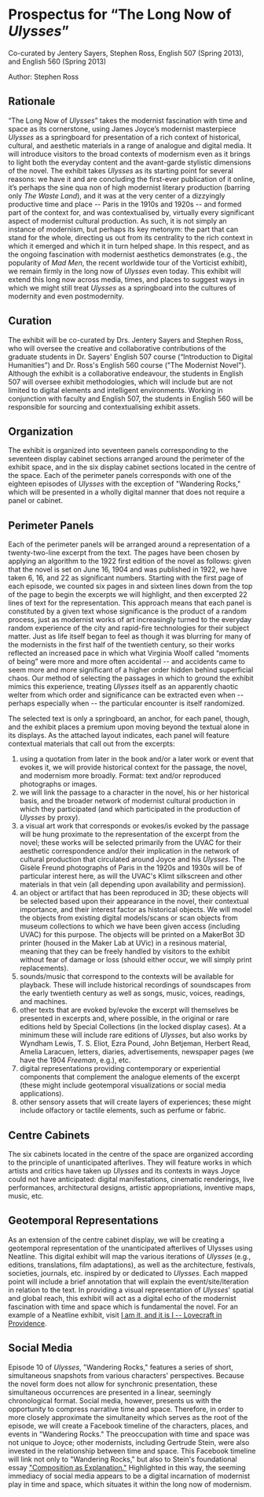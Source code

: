 # Prospectus for “The Long Now of *Ulysses*”

Co-curated by Jentery Sayers, Stephen Ross, English 507 (Spring 2013), and English 560 (Spring 2013)

Author: Stephen Ross 

## Rationale

“The Long Now of *Ulysses*” takes the modernist fascination with time and space as its cornerstone, using James Joyce’s modernist masterpiece *Ulysses* as a springboard for presentation of a rich context of historical, cultural, and aesthetic materials in a range of analogue and digital media. It will introduce visitors to the broad contexts of modernism even as it brings to light both the everyday content and the avant-garde stylistic dimensions of the novel. The exhibit takes *Ulysses* as its starting point for several reasons: we have it and are concluding the first-ever publication of it online, it’s perhaps the sine qua non of high modernist literary production (barring only *The Waste Land*), and it was at the very center of a dizzyingly productive time and place -- Paris in the 1910s and 1920s -- and formed part of the context for, and was contextualised by, virtually every significant aspect of modernist cultural production. As such, it is not simply an instance of modernism, but perhaps its key metonym: the part that can stand for the whole, directing us out from its centrality to the rich context in which it emerged and which it in turn helped shape. In this respect, and as the ongoing fascination with modernist aesthetics demonstrates (e.g., the popularity of *Mad Men*, the recent worldwide tour of the Vorticist exhibit), we remain firmly in the long now of *Ulysses* even today. This exhibit will extend this long now across media, times, and places to suggest ways in which we might still treat *Ulysses* as a springboard into the cultures of modernity and even postmodernity.  

## Curation

The exhibit will be co-curated by Drs. Jentery Sayers and Stephen Ross, who will oversee the creative and collaborative contributions of the graduate students in Dr. Sayers' English 507 course (“Introduction to Digital Humanities”) and Dr. Ross's English 560 course ("The Modernist Novel"). Although the exhibit is a collaborative endeavour, the students in English 507 will oversee exhibit methodologies, which will include but are not limited to digital elements and intelligent environments. Working in conjunction with faculty and English 507, the students in English 560 will be responsible for sourcing and contextualising exhibit assets. 

## Organization

The exhibit is organized into seventeen panels corresponding to the seventeen display cabinet sections arranged around the perimeter of the exhibit space, and in the six display cabinet sections located in the centre of the space. Each of the perimeter panels corresponds with one of the eighteen episodes of *Ulysses* with the exception of "Wandering Rocks," which will be presented in a wholly digital manner that does not require a panel or cabinet.  

## Perimeter Panels 

Each of the perimeter panels will be arranged around a representation of a twenty-two-line excerpt from the text. The pages have been chosen by applying an algorithm to the 1922 first edition of the novel as follows: given that the novel is set on June 16, 1904 and was published in 1922, we have taken 6, 16, and 22 as significant numbers. Starting with the first page of each episode, we counted six pages in and sixteen lines down from the top of the page to begin the excerpts we will highlight, and then excerpted 22 lines of text for the representation. This approach means that each panel is constituted by a given text whose significance is the product of a random process, just as modernist works of art increasingly turned to the everyday random experience of the city and rapid-fire technologies for their subject matter. Just as life itself began to feel as though it was blurring for many of the modernists in the first half of the twentieth century, so their works reflected an increased pace in which what Virginia Woolf called “moments of being” were more and more often accidental -- and accidents came to seem more and more significant of a higher order hidden behind superficial chaos. Our method of selecting the passages in which to ground the exhibit mimics this experience, treating *Ulysses* itself as an apparently chaotic welter from which order and significance can be extracted even when -- perhaps especially when -- the particular encounter is itself randomized. 

The selected text is only a springboard, an anchor, for each panel, though, and the exhibit places a premium upon moving beyond the textual alone in its displays. As the attached layout indicates, each panel will feature contextual materials that call out from the excerpts: 

1. using a quotation from later in the book and/or a later work or event that evokes it, we will provide historical context for the passage, the novel, and modernism more broadly. Format: text and/or reproduced photographs or images. 
2. we will link the passage to a character in the novel, his or her historical basis, and the broader network of modernist cultural production in which they participated \(and which participated in the production of *Ulysses* by proxy\).
3. a visual art work that corresponds or evokes/is evoked by the passage will be hung proximate to the representation of the excerpt from the novel; these works will be selected primarily from the UVAC for their aesthetic correspondence and/or their implication in the network of cultural production that circulated around Joyce and his *Ulysses*. The Gisèle Freund photographs of Paris in the 1920s and 1930s will be of particular interest here, as will the UVAC's Klimt silkscreen and other materials in that vein (all depending upon availability and permission).  
4. an object or artifact that has been reproduced in 3D; these objects will be selected based upon their appearance in the novel, their contextual importance, and their interest factor as historical objects. We will model the objects from existing digital models/scans or scan objects from museum collections to which we have been given access (including UVAC) for this purpose. The objects will be printed on a MakerBot 3D printer (housed in the Maker Lab at UVic) in a resinous material, meaning that they can be freely handled by visitors to the exhibit without fear of damage or loss (should either occur, we will simply print replacements).  
5. sounds/music that correspond to the contexts will be available for playback. These will include historical recordings of soundscapes from the early twentieth century as well as songs, music, voices, readings, and machines. 
6. other texts that are evoked by/evoke the excerpt will themselves be presented in excerpts and, where possible, in the original or rare editions held by Special Collections (in the locked display cases). At a minimum these will include rare editions of *Ulysses*, but also works by Wyndham Lewis, T. S. Eliot, Ezra Pound, John Betjeman, Herbert Read, Amelia Laracuen, letters, diaries, advertisements, newspaper pages (we have the 1904 *Freeman*, e.g.), etc.
7. digital representations providing contemporary or experiential components that complement the analogue elements of the excerpt (these might include geotemporal visualizations or social media applications).
8. other sensory assets that will create layers of experiences; these might include olfactory or tactile elements, such as perfume or fabric.   

## Centre Cabinets

The six cabinets located in the centre of the space are organized according to the principle of unanticipated afterlives. They will feature works in which artists and critics have taken up *Ulysses* and its contexts in ways Joyce could not have anticipated: digital manifestations, cinematic renderings, live performances, architectural designs, artistic appropriations, inventive maps, music, etc. 

## Geotemporal Representations

As an extension of the centre cabinet display, we will be creating a geotemporal representation of the unanticipated afterlives of Ulysses using Neatline. This digital exhibit will map the various iterations of *Ulysses* (e.g., editions, translations, film adaptations), as well as the architecture, festivals, societies, journals, etc. inspired by or dedicated to *Ulysses*. Each mapped point will include a brief annotation that will explain the event/site/iteration in relation to the text. In providing a visual representation of *Ulysses*' spatial and global reach, this exhibit will act as a digital echo of the modernist fascination with time and space which is fundamental the novel. For an example of a Neatline exhibit, visit [I am it, and it is I -- Lovecraft in Providence](http://lovecraft.scholarslab.org/neatline-exhibits/show/lovecraft-in-providence/fullscreen).      

## Social Media

Episode 10 of *Ulysses*, "Wandering Rocks," features a series of short, simultaneous snapshots from various characters' perspectives. Because the novel form does not allow for synchronic presentation, these simultaneous occurrences are presented in a linear, seemingly chronological format. Social media, however, presents us with the opportunity to compress narrative time and space. Therefore, in order to more closely approximate the simultaneity which serves as the root of the episode, we will create a Facebook timeline of the characters, places, and events in "Wandering Rocks." The preoccupation with time and space was not unique to Joyce; other modernists, including Gertrude Stein, were also invested in the relationship between time and space. This Facebook timeline will link not only to "Wandering Rocks," but also to Stein's foundational essay ["Composition as Explanation."](http://www.poetryfoundation.org/learning/essay/238702) Highlighted in this way, the seeming immediacy of social media appears to be a digital incarnation of modernist play in time and space, which situates it within the long now of modernism. 
